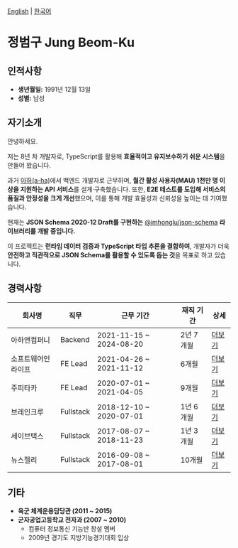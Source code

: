 [English](./README.md) | [한국어](./README_KR.md)

# 정범구 Jung Beom-Ku

## 인적사항

- **생년월일:** 1991년 12월 13일  
- **성별:** 남성  

## 자기소개

안녕하세요.

저는 8년 차 개발자로, TypeScript를 활용해 **효율적이고 유지보수하기 쉬운 시스템**을 만들어 왔습니다.

과거 [아하(a-ha)](https://www.a-ha.io/)에서 백엔드 개발자로 근무하며, **월간 활성 사용자(MAU) 1천만 명 이상을 지원하는 API 서비스**를 설계·구축했습니다. 또한, **E2E 테스트를 도입해 서비스의 품질과 안정성을 크게 개선**했으며, 이를 통해 개발 효율성과 신뢰성을 높이는 데 기여했습니다.

현재는 **JSON Schema 2020-12 Draft를 구현하는** [@imhonglu/json-schema](https://github.com/imhonglu/new-wheels/blob/main/libs/json-schema/README_KR.md) **라이브러리를 개발 중입니다.**

이 프로젝트는 **런타임 데이터 검증과 TypeScript 타입 추론을 결합하여**, 개발자가 더욱 **안전하고 직관적으로 JSON Schema를 활용할 수 있도록 돕는 것**을 목표로 하고 있습니다.

## 경력사항

| 회사명 | 직무 | 근무 기간 | 재직 기간 | 상세 |
| --- | --- | --- | --- | --- |
| 아하앤컴퍼니 | Backend | 2021-11-15 ~ 2024-08-20 | 2년 7개월 | [더보기](./careers/6_ahancompany_kr.md) |
| 소프트웨어인라이프 | FE Lead | 2021-04-26 ~ 2021-11-12 | 6개월 | [더보기](./careers/5_softwareinlife_kr.md) |
| 주피타카 | FE Lead | 2020-07-01 ~ 2021-04-05 | 9개월 | [더보기](./careers/4_jupitaka_kr.md) |
| 브레인크루 | Fullstack | 2018-12-10 ~ 2020-07-01 | 1년 6개월 | [더보기](./careers/3_braincrew_kr.md) |
| 세이브택스 | Fullstack | 2017-08-07 ~ 2018-11-23 | 1년 3개월 | [더보기](./careers/2_savetax_kr.md) |
| 뉴스젤리 | Fullstack | 2016-09-08 ~ 2017-08-01 | 10개월 | [더보기](./careers/1_newsjelly_kr.md) |

## 기타

- **육군 체계운용담당관 (2011 ~ 2015)**  
- **군자공업고등학교 전자과 (2007 ~ 2010)**  
  - 컴퓨터 정보통신 기능반 창설 멤버  
  - 2009년 경기도 지방기능경기대회 입상  
